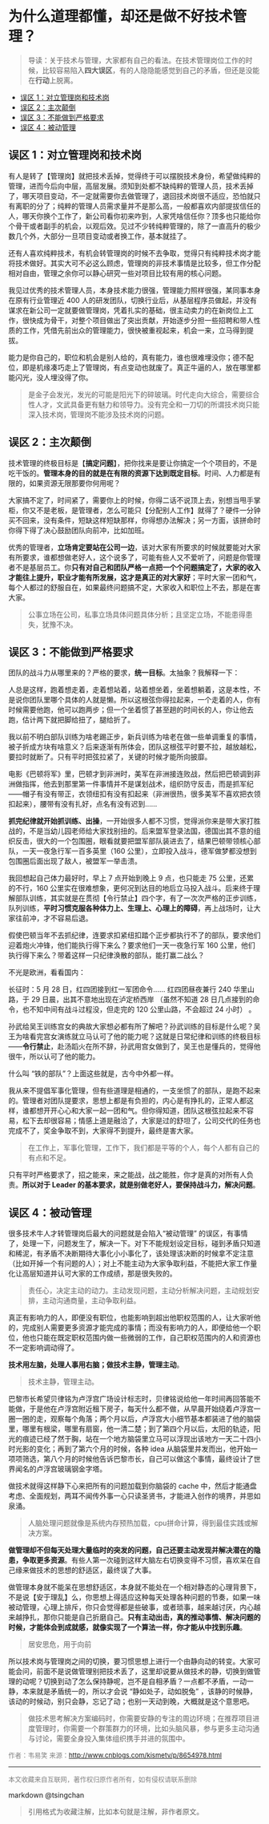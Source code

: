 为什么道理都懂，却还是做不好技术管理？
===================

  
> 导读：关于技术与管理，大家都有自己的看法。在技术管理岗位工作的时候，比较容易陷入**四大误区**，有的人隐隐能感觉到自己的矛盾，但还是没能在**行动**上脱离。

- [误区 1：对立管理岗和技术岗](#误区-1对立管理岗和技术岗)
- [误区 2：主次颠倒](#误区-2主次颠倒)
- [误区 3：不能做到严格要求](#误区-3不能做到严格要求)
- [误区 4：被动管理](#误区-4被动管理)


## 误区 1：对立管理岗和技术岗



有人是转了【管理岗】就把技术丢掉，觉得终于可以摆脱技术身份，希望做纯粹的管理，进而今后向中层，高层发展。须知到处都不缺纯粹的管理人员，技术丢掉了，哪天项目变动，不一定就需要你去做管理了，退回技术岗很不适应，恐怕就只有离职的分了；纯粹的管理人员需求量并不是那么高，一般都喜欢内部提拔信任的人，哪天你换个工作了，新公司看你初来咋到，人家凭啥信任你？顶多也只能给你个骨干或者副手的机会，以观后效。见过不少转纯粹管理的，除了一直高升的极少数几个外，大部分一旦项目变动或者换工作，基本就挂了。



还有人喜欢纯粹技术，有机会转管理岗的时候不去争取，觉得只有纯粹技术岗才能将技术做好。其实大可不必这么顾虑，管理岗的非技术事情是比较多，但工作分配相对自由，管理之余你可以静心研究一些对项目比较有用的核心问题。



我见过优秀的技术管理人员，本身技术能力很强，管理能力照样很强，某同事本身在原有行业管理近 400 人的研发团队，切换行业后，从基层程序员做起，并没有谋求在新公司一定就要做管理岗，凭着扎实的基础，很主动卖力的在新岗位上工作，很快成为骨干，对整个项目做出了突出贡献，开始逐步分担一些招聘和带人性质的工作，凭借先前出众的管理能力，很快被重视起来，机会一来，立马得到提拔。



能力是你自己的，职位和机会是别人给的，真有能力，谁也很难埋没你；德不配位，即是机缘凑巧走上了管理岗，有点变动也就废了。真正牛逼的人，放在哪里都能闪光，没人埋没得了你。

> 是金子会发光，发光的可能是阳光下的碎玻璃。时代走向大综合，需要综合性人才，文武具备更有魅力和领导力。没有完全和一刀切的所谓技术岗只能深入技术岗，管理岗不能涉及技术岗的问题。

## 误区 2：主次颠倒



技术管理的终极目标是【**搞定问题**】，把你找来是要让你搞定一个个项目的，不是吃干饭的。**管理本身的目的就是在有限的资源下达到既定目标**。时间、人力都是有限的，如果资源无限那要你何用呢？



大家搞不定了，时间紧了，需要你上的时候，你得二话不说顶上去，别想当甩手掌柜，你又不是老板，是管理者，怎么可能只【分配别人工作】就得了？硬件一分钟买不回来，没有条件，短缺这样短缺那样，你得想办法解决；另一方面，该拼命时你得下得了决心鼓励团队向前冲，比如加班。



优秀的管理者，**立场肯定要站在公司一边**，该对大家有所要求的时候就要能对大家有所要求，谁都想做老好人，这个说多了，可能有些人又不爱听了，问题是你管理者不是基层员工。你**只有对自己和团队严格一点把一个个问题搞定了，大家的收入才能往上提升，职业才能有所发展，这才是真正的对大家好**；平时大家一团和气，每个人都过的舒服自在，如果最终问题搞不定，大家收入和职位上不去，那是在害大家。

> 公事立场在公司，私事立场具体问题具体分析；且坚定立场，不能患得患失，犹豫不决。

## 误区 3：不能做到严格要求



团队的战斗力从哪里来的？严格的要求，**统一目标**。太抽象？我解释一下：



人总是这样，跑着想走着，走着想站着，站着想坐着，坐着想躺着，这是本性，不是说你团队里哪个具体的人就是懒。所以这根弦你得拉起来，一个走着的人，你有时候需要他跑，他可以跑两步；但一个坐着惯了甚至趟的时间长的人，你让他去跑，估计两下就把脚给扭了，腿给折了。



我以前不明白部队训练为啥老踢正步，新兵训练为啥老在做一些单调重复的事情，被子折成方块有啥意义？后来逐渐有所体会，团队这根弦平时要不拉，越放越松，要拉时就断了。只有平时把弦拉紧了，关键的时候才能所向披靡。



电影《巴顿将军》里，巴顿才到非洲时，美军在非洲接连败战，然后把巴顿调到非洲做指挥，他去到那里第一件事情并不是谋划战术，组织防守反击，而是抓军纪——帽子有没有带正，衣领纽扣有没有扣起来（非洲很热，很多美军不喜欢把衣领扣起来），腰带有没有扎好，点名有没有迟到……



**抓完纪律就开始抓训练、出操**，一开始很多人都不习惯，觉得派你来是带大家打胜战的，不是当幼儿园老师给大家找别扭的。后来盟军登录法国，德国出其不意的组织反击，很大的一个包围圈，眼看就要把盟军部队装进去了，结果巴顿带领核心部队，一天一夜急行军一百多英里（160 公里），立即投入战斗，德军做梦都没想到包围圈后面出现了敌人，被盟军一举击溃。



我回想起自己体力最好时，早上 7 点开始到晚上 9 点，也只能走 75 公里，还累的不行，160 公里实在很难想象，更何况到达目的地后立马投入战斗。后来终于理解部队训练，其实就是在贯彻【令行禁止】四个字，有了一次次严格的正步训练，队列训练，**平时习惯克服各种体力上、生理上、心理上的障碍**，再上战场时，让大家往前冲，才不容易后退。



假使巴顿当年不去抓纪律，连要求扣紧纽扣踏个正步都执行不了的部队，要求他们迎着炮火冲锋，他们能执行得下来么？要求他们一天一夜急行军 160 公里，他们执行得下来么？带着这样一只纪律涣散的部队，能打赢二战么？



不光是欧洲，看看国内：



长征时：5 月 28 日，红四团接到红一军团命令...... 红四团昼夜兼行 240 华里山路，于 29 日晨，出其不意地出现在泸定桥西岸 （虽然不知道 28 日几点接到的命令，也不知中间有战斗过程没，但走完的 120 公里山路，不会超过 24 小时） 。



孙武给吴王训练宫女的典故大家想必都有所了解吧？孙武训练的目标是什么呢？吴王为啥看完宫女演练就立马认可了他的能力呢？这就是日常纪律和训练的终极目标——**令行禁止**，赴汤蹈火在所不辞，孙武用宫女做到了，吴王也是懂兵的，觉得他很牛，所以认可了他的能力。



什么叫 “铁的部队”？上面这些就是，古今中外都一样。



我从来不提倡军事化管理，但有些道理是相通的，一支坐惯了的部队，是跑不起来的。管理者对团队提要求，思想上都是有负担的，内心是有挣扎的，正常人都这样，谁都想开开心心和大家一起一团和气。但你得知道，团队这根弦拉起来不容易，松下去却很容易；情感上道是融洽了，大家是过的舒坦了，公司交代的任务也完成不了，奖金争取不到，大家得不到提升，最终是害大家。

> 在工作上，军事化管理，工作下，我们都是平等的个人，每个人都有自己的有点和不足。



只有平时严格要求了，招之能来，来之能战，战之能胜，你才是真的对所有人负责。**所以对于 Leader 的基本要求，就是别做老好人，要保持战斗力，解决问题**。



## 误区 4：被动管理



很多技术牛人才转管理岗后最大的问题就是会陷入“被动管理” 的误区，有事情了，处理一下，问题发生了，解决一下。对下不能规划设定目标，碰到矛盾只知道和稀泥，有矛盾不决断期待大事化小小事化了，该处理该决断的时候拿不定注意（比如开掉一个有问题的人）；对上不能主动为大家争取利益，不能把大家工作量化让高层知道并认可大家的工作成绩，那是很失败的。

> 责任心，决定主动的动力。主动发现问题，主动分析解决问题，主动规划安排，主动沟通商量，主动争取利益。

真正有影响力的人，即便没有职位，也能影响到超出他职权范围的人，让大家听他的，完成别人需要更多资源才能完成的事情；而没有影响力的人，即便给他一个职位，他也只能在既定职权范围内做一些微弱的工作，自己职权范围内的人和资源也不一定影响调动得了。



**技术用左脑，处理人事用右脑；做技术主静，管理主动**。

> 技术主静，管理主动。


巴黎市长希望贝律铭为卢浮宫广场设计标志时，贝律铭说给他一年时间再回答能不能做，于是他在卢浮宫附近租下房子，每天什么都不做，从早晨开始绕着卢浮宫一圈一圈的走，观察每个角落；两个月以后，卢浮宫大小细节基本都装进了他的脑袋里，哪里有根梁，哪里有扇窗，他一清二楚；到了第四个月以后，太阳的轨迹，阳光的痕迹已经了然于胸，站在一个地方脑袋里立马可以浮现出该地方一天二十四小时光影的变化；再到了第六个月的时候，各种 idea 从脑袋里并发而出，他开始一项项筛选，第八个月的时候他告诉巴黎市长，自己可以做这个事情，最终设计了世界闻名的卢浮宫玻璃钢金字塔。



做技术就得这样静下心来把所有的问题加载到你脑袋的 cache 中，然后才能通盘考虑、全面规划，两耳不闻传外事一心只读圣贤书，才能进入创作的境界，并思如泉涌。

> 人脑处理问题就像是系统内存预热加载，cpu拼命计算，得到最佳实践或解决方案。

**做管理却不但每天处理大量临时的突发的问题，自己还要主动发现并解决潜在的隐患，争取更多资源**。有些人第一次碰到这样大脑左右切换变得不习惯，喜欢呆在自己缘来做技术的思想的舒适区，最终误了大事。



做管理本身就不能呆在思想舒适区，本身就不能处在一个相对静态的心理背景下，不是说【安于理乱】么，你思想上得适应这种每天处理各种问题的节奏，如果一味被动管理，心理上排斥，你只会觉得都是些破事，或者琐事，越来越讨厌，内心越来越挣扎，那你只能是自己折磨自己。**只有主动出击，真的推动事情、解决问题的时候，才能体会到成就感，就像实现了一个算法一样，你才能从中找到乐趣**。

> 居安思危，用于向前


所以技术岗与管理岗之间的切换，要习惯思想上进行一个由静向动的转变。大家可能会问，前面不是说做管理别把技术丢了，这里却说要从做技术的静，切换到做管理的动呢？切换到动了怎么保持静呢，岂不是自相矛盾？一点都不矛盾，一动一静，本来就是矛盾统一的，所以才会说 “静如处子，动如脱兔” ，该静的时候静，该动的时候动，别只会静，忘记了动；也别一天动到晚，大概就是这个意思吧。

> 做技术思考解决方案编码时，你需要安静的专注的周边环境；在推荐项目进度管理时，你需要一个群策群力的环境，比如头脑风暴，参与更多主动沟通与讨论，需要全身投入集体组织携手并进的氛围中。


<font size=2 color=grey>作者：韦易笑
 来源：http://www.cnblogs.com/kismetv/p/8654978.html</font>


----
<font size=2 color='grey'>本文收藏来自互联网，著作权归原作者所有，如有侵权请联系删除</font>

markdown @tsingchan 

> 引用格式为收藏注解，比如本句就是注解，非作者原文。
